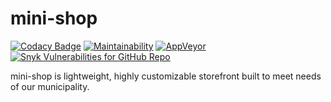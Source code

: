 # mini-shop

[![Codacy Badge](https://img.shields.io/codacy/grade/1f2c5b6f66e84eacbc524568357c2975)](https://www.codacy.com/gh/cityssm/mini-shop/dashboard) [![Maintainability](https://img.shields.io/codeclimate/maintainability/cityssm/mini-shop)](https://codeclimate.com/github/cityssm/mini-shop/maintainability) [![AppVeyor](https://img.shields.io/appveyor/build/dangowans/mini-shop)](https://ci.appveyor.com/project/dangowans/mini-shop) [![Snyk Vulnerabilities for GitHub Repo](https://img.shields.io/snyk/vulnerabilities/github/cityssm/mini-shop)](https://app.snyk.io/org/cityssm/project/d2a574ab-49cd-41e6-9318-c346223c1662)

mini-shop is lightweight, highly customizable storefront built to meet needs of our municipality.
